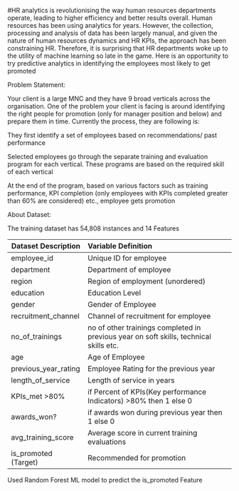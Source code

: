 #HR analytics is revolutionising the way human resources departments operate,
leading to higher efficiency and better results overall. Human resources has been using analytics for years.
However, the collection, processing and analysis of data has been largely manual, and given the nature of human resources dynamics and HR KPIs, 
the approach has been constraining HR.
Therefore, it is surprising that HR departments woke up to the utility of machine learning so late in the game. 
Here is an opportunity to try predictive analytics in identifying the employees most likely to get promoted

Problem Statement:

Your client is a large MNC and they have 9 broad verticals across the organisation. One of the problem your client is facing is around identifying the right people for promotion (only for manager position and below) and prepare them in time. Currently the process, they are following is:

They first identify a set of employees based on recommendations/ past performance

Selected employees go through the separate training and evaluation program for each vertical. These programs are based on the required skill of each vertical

At the end of the program, based on various factors such as training performance, KPI completion (only employees with KPIs completed greater than 60% are considered) etc., employee gets promotion

About Dataset:

The training dataset has 54,808 instances and 14 Features

| Dataset Description  |       Variable	Definition        |
| ---------------------|:---------------------------------|
| employee_id          |         	Unique ID for employee  |
| department           |	Department of employee          |
| region	             |Region of employment (unordered)  |
| education	           |    Education Level               |
| gender	             |Gender of Employee|
| recruitment_channel	 |Channel of recruitment for employee|
| no_of_trainings	     |no of other trainings completed in previous year on soft skills, technical skills etc.|
| age	                 |Age of Employee|
| previous_year_rating |	Employee Rating for the previous year|
| length_of_service	   |Length of service in years|
| KPIs_met >80%	       |if Percent of KPIs(Key performance Indicators) >80% then 1 else 0|
| awards_won?	|if awards won during previous year then 1 else 0|
| avg_training_score|	Average score in current training evaluations|
| is_promoted	(Target)| Recommended for promotion|


Used Random Forest ML model to predict the is_promoted Feature
